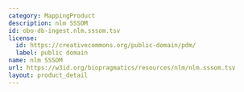 ```yaml
---
category: MappingProduct
description: nlm SSSOM
id: obo-db-ingest.nlm.sssom.tsv
license:
  id: https://creativecommons.org/public-domain/pdm/
  label: public domain
name: nlm SSSOM
url: https://w3id.org/biopragmatics/resources/nlm/nlm.sssom.tsv
layout: product_detail
---
```

